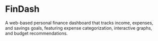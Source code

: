 # FinDash
 A web-based personal finance dashboard that tracks income, expenses, and savings goals, featuring expense categorization, interactive graphs, and budget recommendations.
